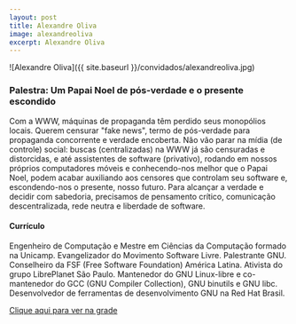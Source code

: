 ```yaml
---
layout: post
title: Alexandre Oliva
image: alexandreoliva
excerpt: Alexandre Oliva
---
```

![Alexandre Oliva]({{ site.baseurl }}/convidados/alexandreoliva.jpg)


### Palestra: Um Papai Noel de pós-verdade e o presente escondido

Com a WWW, máquinas de propaganda têm perdido seus monopólios locais.  Querem censurar "fake news", termo de pós-verdade para propaganda concorrente e verdade encoberta.  Não vão parar na mídia (de controle) social: buscas (centralizadas) na WWW já são censuradas e distorcidas, e até assistentes de software (privativo), rodando em nossos próprios computadores móveis e conhecendo-nos melhor que o Papai Noel, podem acabar auxiliando aos censores que controlam seu software e, escondendo-nos o presente, nosso futuro.  Para alcançar a verdade e decidir com sabedoria, precisamos de pensamento crítico, comunicação descentralizada, rede neutra e liberdade de software.

#### Currículo
Engenheiro de Computação e Mestre em Ciências da Computação formado na Unicamp. Evangelizador do Movimento Software Livre. Palestrante GNU. Conselheiro da FSF (Free Software Foundation) América Latina. Ativista do grupo LibrePlanet São Paulo. Mantenedor do GNU Linux-libre e co-mantenedor do GCC (GNU Compiler Collection), GNU binutils e GNU libc. Desenvolvedor de ferramentas de desenvolvimento GNU na Red Hat Brasil.

[Clique aqui para ver na grade](https://ftsl.websiteseguro.com/ftsl9/grade/detail.html?pid=295)

